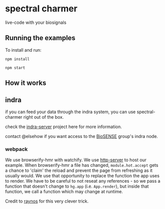 # spectral charmer

live-code with your biosignals 

## Running the examples

To install and run:

    npm install

    npm start

[package.json]: ./package.json
[render.js]: ./render.js
[browser.js]: ./browser.js

## How it works

## indra

if you can feed your data through the indra system, you can use spectral-charmer right out of the box.

check the [indra-server](https://github.com/indra-net/collection-server) project here for more information.

contact @elsehow if you want access to the [BioSENSE](http://biosense.berkeley.edu) group's indra node.

### webpack
We use browserify-hmr with watchify.
We use [http-server][] to host our example. 
When browserify-hmr a file has changed, `module.hot.accept` gets a chance to 'claim' the reload and prevent the page from refreshing as it usually would.
We use that opportunity to replace the function the app uses to render.
We have to be careful to not reseat any references - so we pass a function that doesn't change to `hg.app` (i.e. `App.render`), but inside that function, we call a function which may change at runtime.

Credit to [raynos](http://github.com/raynos) for this very clever trick.

[hot module replacement]: https://github.com/webpack/docs/wiki/hot-module-replacement-with-webpack
[http-server]: https://github.com/indexzero/http-server
[browserify-hmr]: https://github.com/AgentME/browserify-hmr
